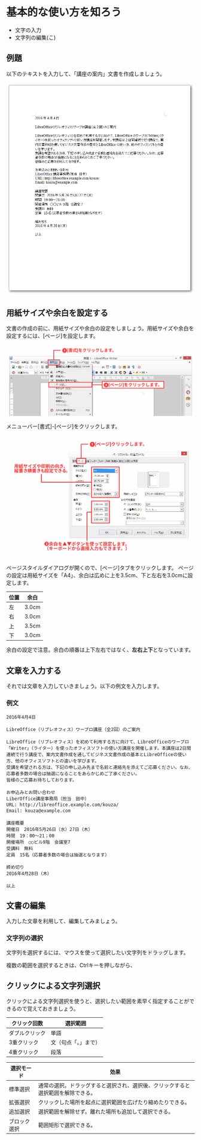 # 基本的な使い方を知ろう


- 文字の入力
- 文字列の編集(こ)


## 例題

以下のテキストを入力して、「講座の案内」文書を作成しましょう。

![例題](../files/writer-sample1-before.png)

## 用紙サイズや余白を設定する

文書の作成の前に、用紙サイズや余白の設定をしましょう。用紙サイズや余白を設定するには、[ページ]を設定します。

![ページスタイル1](../files/writer-page1.png)

メニューバー[書式]-[ページ]をクリックします。

![ページスタイル2](../files/writer-page2.png)

ページスタイルダイアログが開くので、[ページ]タブをクリックします。
ページの設定は用紙サイズを「A4」、余白は広めに上を3.5cm、下と左右を3.0cmに設定します。

| 位置 | 余白 |
| ---- | ---- |
|  左  | 3.0cm |
|  右  | 3.0cm |
|  上  | 3.5cm |
|  下  | 3.0cm |

余白の設定で注意。余白の順番は上下左右ではなく、**左右上下**となっています。

## 文章を入力する

それでは文章を入力していきましょう。以下の例文を入力します。

### 例文

```text
2016年4月4日

LibreOffice（リブレオフィス）ワープロ講座（全2回）のご案内

LibreOffice（リブレオフィス）を初めて利用する方に向けて、LibreOfficeのワープロ「Writer」（ライター）を使ったオフィスソフトの使い方講座を開催します。本講座は2日間連続で行う講座で、案内文書作成を通してビジネス文書作成の基本とLibreOfficeの使い方、他のオフィスソフトとの違いを学びます。
受講を希望される方は、下記の申し込み先まで名前と連絡先を添えてご応募ください。なお、応募者多数の場合は抽選になることをあらかじめご了承ください。
皆様のご応募お待ちしております。

お申込みとお問い合わせ
LiberOffice講座事務局（担当　田中）
URL: http://libreoffice.example.com/kouza/
Email: kouza@example.com

講座概要
開催日　2016年5月26日（水）27日（木）
時間　19：00～21；00
開催場所　○○ビル9階　会議室7
受講料　無料
定員　15名（応募者多数の場合は抽選となります）

締め切り
2016年4月28日（木）

以上

```

## 文書の編集

入力した文章を利用して、編集してみましょう。

### 文字列の選択

文字列を選択するには、マウスを使って選択したい文字列をドラッグします。


複数の範囲を選択するときは、Ctrlキーを押しながら、



## クリックによる文字列選択

クリックによる文字列選択を使うと、選択したい範囲を素早く指定することができるので覚えておきましょう。


| クリック回数    | 選択範囲             |
| --------------- | -------------------- |
| ダブルクリック  | 単語                 |
| 3重クリック     | 文（句点「。」まで） |
| 4重クリック     | 段落                 |

| 選択モード   | 効果                                                                            |
| ------------ | ------------------------------------------------------------------------------- |
| 標準選択     | 通常の選択。ドラッグすると選択され、選択後、クリックすると選択範囲を解除できる。|
| 拡張選択     | クリックした場所を起点に選択範囲を広げたり縮めたりできる。                      |
| 追加選択     | 選択範囲を解除せず。離れた場所も追加して選択できる。                            |
| ブロック選択 | 範囲矩形で選択できる。                                                          |


























